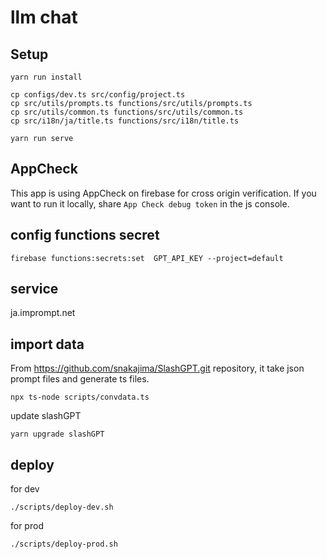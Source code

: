 # llm chat

## Setup

```
yarn run install
```

```
cp configs/dev.ts src/config/project.ts
cp src/utils/prompts.ts functions/src/utils/prompts.ts
cp src/utils/common.ts functions/src/utils/common.ts
cp src/i18n/ja/title.ts functions/src/i18n/title.ts
```

```
yarn run serve
```

## AppCheck


This app is using AppCheck on firebase for cross origin verification.
If you want to run it locally, share `App Check debug token` in the js console.

## config functions secret

```
firebase functions:secrets:set  GPT_API_KEY --project=default
```


## service

ja.imprompt.net 


## import data

From https://github.com/snakajima/SlashGPT.git repository, it take json prompt files and generate ts files.

```
npx ts-node scripts/convdata.ts
```

update slashGPT

```
yarn upgrade slashGPT
```

## deploy

for dev

```
./scripts/deploy-dev.sh
```

for prod

```
./scripts/deploy-prod.sh
```
